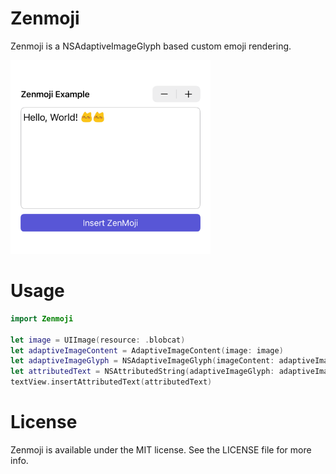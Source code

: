 # Zenmoji

Zenmoji is a NSAdaptiveImageGlyph based custom emoji rendering.

<img src="https://github.com/noppefoxwolf/ZenMoji/blob/main/.github/screenshot.png" width="320">

# Usage

```swift
import Zenmoji

let image = UIImage(resource: .blobcat)
let adaptiveImageContent = AdaptiveImageContent(image: image)
let adaptiveImageGlyph = NSAdaptiveImageGlyph(imageContent: adaptiveImageContent)
let attributedText = NSAttributedString(adaptiveImageGlyph: adaptiveImageGlyph)
textView.insertAttributedText(attributedText)
```

# License

Zenmoji is available under the MIT license. See the LICENSE file for more info.

